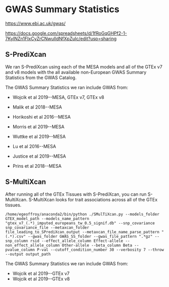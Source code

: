 # GWAS Summary Statistics

https://www.ebi.ac.uk/gwas/

https://docs.google.com/spreadsheets/d/1fRoGqGHPf2-1-7KyINZn1FIxCyZrCNwuIldNfXpZuIc/edit?usp=sharing

## S-PrediXcan
We ran S-PrediXcan using each of the MESA models and all of the GTEx v7 and v8 models with the all available non-European GWAS Summary Statistics from the GWAS Catalog.

The GWAS Summary Statistics we ran include GWAS from:
* Wojcik et al 2019--MESA, GTEx v7, GTEx v8

* Malik et al 2018--MESA

* Horikoshi et al 2016--MESA

* Morris et al 2019--MESA

* Wuttke et al 2019--MESA

* Lu et al 2016--MESA

* Justice et al 2019--MESA

* Prins et al 2018--MESA


## S-MultiXcan
After running all of the GTEx Tissues with S-PrediXcan, you can run S-MultiXcan. S-MultiXcan looks for trait associations across all of the GTEx tissues. 

```
/home/egeoffroy/anaconda2/bin/python ./SMulTiXcan.py --models_folder GTEX_model_path --models_name_pattern "gtex_v7_(.*)_imputed_europeans_tw_0.5_signif.db" --snp_covariance snp_covariance_file --metaxcan_folder file_leading_to_SPrediXcan_output --metaxcan_file_name_parse_pattern "(.*).csv" --gwas_folder GWAS_SS_folder --gwas_file_pattern ".*gz" --snp_column rsid --effect_allele_column Effect-allele --non_effect_allele_column Other-allele --beta_column Beta --pvalue_column P-val --cutoff_condition_number 30 --verbosity 7 --throw --output output_path
```

The GWAS Summary Statistics we ran include GWAS from:
* Wojcik et al 2019--GTEx v7
* Wojcik et al 2019--GTEx v8
